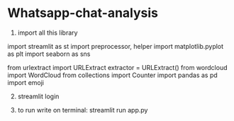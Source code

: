 # Whatsapp-chat-analysis

1.  import all this library

import streamlit as st
import preprocessor, helper
import matplotlib.pyplot as plt
import seaborn as sns

from urlextract import URLExtract
extractor = URLExtract()
from wordcloud import WordCloud
from collections import Counter
import pandas as pd
import emoji

2.  streamlit login

4. to run write on terminal:   streamlit run app.py




